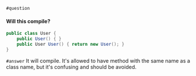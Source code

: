 `#question`
#### Will this compile?
```java
public class User {
    public User() { }
    public User User() { return new User(); }
}
```

`#answer`
It will compile.
It's allowed to have method with the same name as a class name, but it's confusing and should be avoided.

